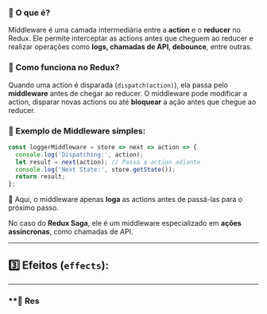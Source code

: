 ### 🔹 O que é?

Middleware é uma camada intermediária entre a **action** e o **reducer** no Redux. Ele permite interceptar as actions antes que cheguem ao reducer e realizar operações como **logs, chamadas de API, debounce**, entre outras.

### 🔹 Como funciona no Redux?

Quando uma action é disparada (`dispatch(action)`), ela passa pelo **middleware** antes de chegar ao reducer. O middleware pode modificar a action, disparar novas actions ou até **bloquear** a ação antes que chegue ao reducer.

### 🔹 Exemplo de Middleware simples:

```js
const loggerMiddleware = store => next => action => {
  console.log('Dispatching:', action);
  let result = next(action); // Passa a action adiante
  console.log('Next State:', store.getState());
  return result;
};
```

🔹 Aqui, o middleware apenas **loga** as actions antes de passá-las para o próximo passo.

No caso do **Redux Saga**, ele é um middleware especializado em **ações assíncronas**, como chamadas de API.


---

## **3️⃣ Efeitos (`effects`)**:



---

### **🎯 Res